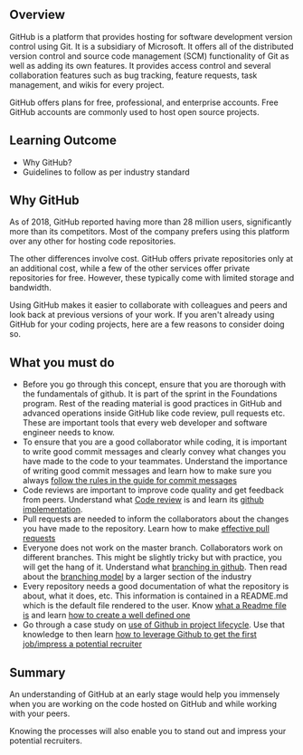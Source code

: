 ## Overview

GitHub is a platform that provides hosting for software development version control using Git. It is a subsidiary of Microsoft. It offers all of the distributed version control and source code management (SCM) functionality of Git as well as adding its own features. It provides access control and several collaboration features such as bug tracking, feature requests, task management, and wikis for every project.

GitHub offers plans for free, professional, and enterprise accounts. Free GitHub accounts are commonly used to host open source projects.

## Learning Outcome

- Why GitHub?
- Guidelines to follow as per industry standard

## Why GitHub

As of 2018, GitHub reported having more than 28 million users, significantly more than its competitors. Most of the company prefers using this platform over any other for hosting code repositories.

The other differences involve cost. GitHub offers private repositories only at an additional cost, while a few of the other services offer private repositories for free. However, these typically come with limited storage and bandwidth.

Using GitHub makes it easier to collaborate with colleagues and peers and look back at previous versions of your work. If you aren't already using GitHub for your coding projects, here are a few reasons to consider doing so.

## What you must do

- Before you go through this concept, ensure that you are thorough with the fundamentals of github. It is part of the sprint in the Foundations program. Rest of the reading material is good practices in GitHub and advanced operations inside GitHub like code review, pull requests etc. These are important tools that every web developer and software engineer needs to know.  
- To ensure that you are a good collaborator while coding, it is important to write good commit messages and clearly convey what changes you have made to the code to your teammates. Understand the importance of writing good commit messages and learn how to make sure you always [follow the rules in the guide for commit messages](https://chris.beams.io/posts/git-commit/)
- Code reviews are important to improve code quality and get feedback from peers. Understand what [Code review](https://medium.com/palantir/code-review-best-practices-19e02780015f) is and learn its [github implementation](https://github.com/features/code-review/).
- Pull requests are needed to inform the collaborators about the changes you have made to the repository. Learn how to make [effective pull requests](https://yangsu.github.io/pull-request-tutorial/)
- Everyone does not work on the master branch. Collaborators work on different branches. This might be slightly tricky but with practice, you will get the hang of it. Understand what [branching in github](https://git-scm.com/book/en/v2/Git-Branching-Basic-Branching-and-Merging). Then read about the [branching model](https://nvie.com/posts/a-successful-git-branching-model/) by a larger section of the industry
- Every repository needs a good documentation of what the repository is about, what it does, etc. This information is contained in a README.md which is the default file rendered to the user. Know [what a Readme file is](https://www.makeareadme.com/) and learn [how to create a well defined one](https://bulldogjob.com/news/449-how-to-write-a-good-readme-for-your-github-project)
- Go through a case study on [use of Github in project lifecycle](https://product.hubspot.com/blog/git-and-github-tutorial-for-beginners). Use that knowledge to then learn [how to leverage Github to get the first job/impress a potential recruiter](https://hackernoon.com/how-to-optimize-your-github-profile-9540f338b2c9)

## Summary

An understanding of GitHub at an early stage would help you immensely when you are working on the code hosted on GitHub and while working with your peers.

Knowing the processes will also enable you to stand out and impress your potential recruiters.
